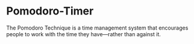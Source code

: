 # Pomodoro-Timer
The Pomodoro Technique is a time management system that encourages people to work with the time they have—rather than against it. 
